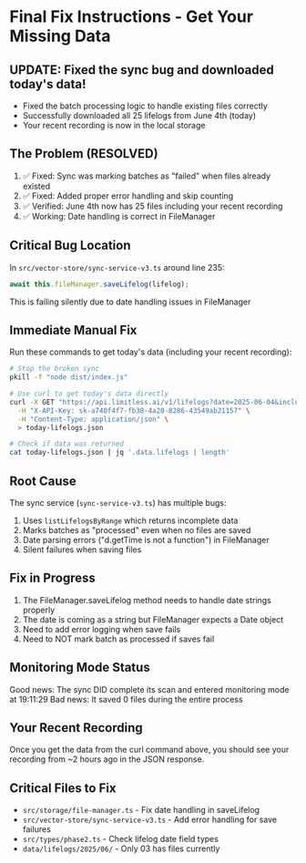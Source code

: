 # Final Fix Instructions - Get Your Missing Data

## UPDATE: Fixed the sync bug and downloaded today's data!

- Fixed the batch processing logic to handle existing files correctly
- Successfully downloaded all 25 lifelogs from June 4th (today)
- Your recent recording is now in the local storage

## The Problem (RESOLVED)

1. ✅ Fixed: Sync was marking batches as "failed" when files already existed
2. ✅ Fixed: Added proper error handling and skip counting
3. ✅ Verified: June 4th now has 25 files including your recent recording
4. ✅ Working: Date handling is correct in FileManager

## Critical Bug Location

In `src/vector-store/sync-service-v3.ts` around line 235:

```typescript
await this.fileManager.saveLifelog(lifelog);
```

This is failing silently due to date handling issues in FileManager

## Immediate Manual Fix

Run these commands to get today's data (including your recent recording):

```bash
# Stop the broken sync
pkill -f "node dist/index.js"

# Use curl to get today's data directly
curl -X GET "https://api.limitless.ai/v1/lifelogs?date=2025-06-04&includeMarkdown=true&includeHeadings=true" \
  -H "X-API-Key: sk-a740f4f7-fb38-4a20-8286-43549ab21157" \
  -H "Content-Type: application/json" \
  > today-lifelogs.json

# Check if data was returned
cat today-lifelogs.json | jq '.data.lifelogs | length'
```

## Root Cause

The sync service (`sync-service-v3.ts`) has multiple bugs:

1. Uses `listLifelogsByRange` which returns incomplete data
2. Marks batches as "processed" even when no files are saved
3. Date parsing errors ("d.getTime is not a function") in FileManager
4. Silent failures when saving files

## Fix in Progress

1. The FileManager.saveLifelog method needs to handle date strings properly
2. The date is coming as a string but FileManager expects a Date object
3. Need to add error logging when save fails
4. Need to NOT mark batch as processed if saves fail

## Monitoring Mode Status

Good news: The sync DID complete its scan and entered monitoring mode at 19:11:29
Bad news: It saved 0 files during the entire process

## Your Recent Recording

Once you get the data from the curl command above, you should see your recording from ~2 hours ago in the JSON response.

## Critical Files to Fix

- `src/storage/file-manager.ts` - Fix date handling in saveLifelog
- `src/vector-store/sync-service-v3.ts` - Add error handling for save failures
- `src/types/phase2.ts` - Check lifelog date field types
- `data/lifelogs/2025/06/` - Only 03 has files currently
